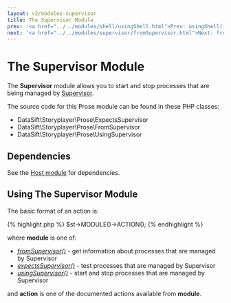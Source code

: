 ```yaml
---
layout: v2/modules-supervisor
title: The Supervisor Module
prev: '<a href="../../modules/shell/usingShell.html">Prev: usingShell()</a>'
next: '<a href="../../modules/supervisor/fromSupervisor.html">Next: fromSupervisor()</a>'
---
```


# The Supervisor Module

The __Supervisor__ module allows you to start and stop processes that are being managed by [Supervisor](http://supervisord.org).

The source code for this Prose module can be found in these PHP classes:

* DataSift\Storyplayer\Prose\ExpectsSupervisor
* DataSift\Storyplayer\Prose\FromSupervisor
* DataSift\Storyplayer\Prose\UsingSupervisor

## Dependencies

See the [Host module](../host/index.html) for dependencies.

## Using The Supervisor Module

The basic format of an action is:

{% highlight php %}
$st->MODULE()->ACTION();
{% endhighlight %}

where __module__ is one of:

* _[fromSupervisor()](fromSupervisor.html)_ - get information about processes that are managed by Supervisor
* _[expectsSupervisor()](expectsSupervisor.html)_ - test processes that are managed by Supervisor
* _[usingSupervisor()](usingSupervisor.html)_ - start and stop processes that are managed by Supervisor

and __action__ is one of the documented actions available from __module__.